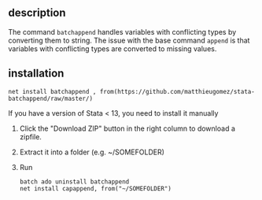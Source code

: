 ## description


The command `batchappend`  handles variables with conflicting types by converting them to string. The issue with the base command `append` is that variables with conflicting types are converted to  missing values.

## installation

```
net install batchappend , from(https://github.com/matthieugomez/stata-batchappend/raw/master/)
```

If you have a version of Stata < 13, you need to install it manually

1. Click the "Download ZIP" button in the right column to download a zipfile. 
2. Extract it into a folder (e.g. ~/SOMEFOLDER)
3. Run

	```
	batch ado uninstall batchappend
	net install capappend, from("~/SOMEFOLDER")
	```